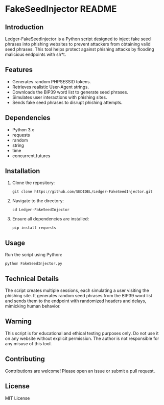# FakeSeedInjector README

## Introduction

Ledger-FakeSeedInjector is a Python script designed to inject fake seed phrases into phishing websites to prevent attackers from obtaining valid seed phrases. This tool helps protect against phishing attacks by flooding malicious endpoints with sh*t.

## Features

- Generates random PHPSESSID tokens.
- Retrieves realistic User-Agent strings.
- Downloads the BIP39 word list to generate seed phrases.
- Simulates user interactions with phishing sites.
- Sends fake seed phrases to disrupt phishing attempts.

## Dependencies

- Python 3.x
- requests
- random
- string
- time
- concurrent.futures

## Installation

1. Clone the repository:
   ```
   git clone https://github.com/SEDIDEL/Ledger-FakeSeedInjector.git
   ```
2. Navigate to the directory:
   ```
   cd Ledger-FakeSeedInjector
   ```
3. Ensure all dependencies are installed:
   ```
   pip install requests
   ```

## Usage

Run the script using Python:
```
python FakeSeedInjector.py
```

## Technical Details

The script creates multiple sessions, each simulating a user visiting the phishing site. It generates random seed phrases from the BIP39 word list and sends them to the endpoint with randomized headers and delays, mimicking human behavior.

## Warning

This script is for educational and ethical testing purposes only. Do not use it on any website without explicit permission. The author is not responsible for any misuse of this tool.

## Contributing

Contributions are welcome! Please open an issue or submit a pull request.

## License

MIT License
